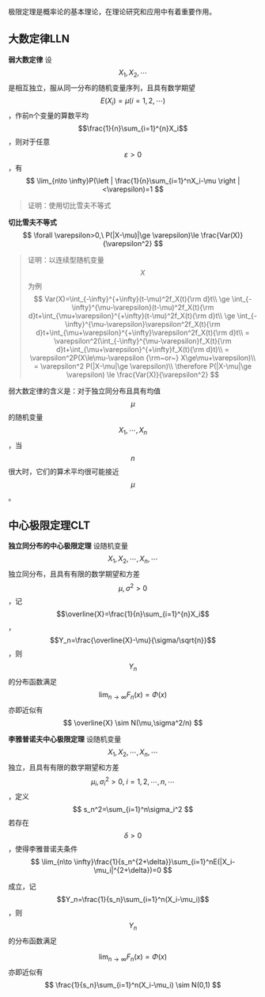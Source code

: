 极限定理是概率论的基本理论，在理论研究和应用中有着重要作用。



## 大数定律LLN

**弱大数定律** 设$$X_1,X_2,\cdots$$是相互独立，服从同一分布的随机变量序列，且具有数学期望$$E(X_i)=\mu(i=1,2,\cdots)$$，作前n个变量的算数平均$$\frac{1}{n}\sum_{i=1}^{n}X_i$$，则对于任意$$\varepsilon>0$$，有
$$
\lim_{n\to \infty}P(\left | \frac{1}{n}\sum_{i=1}^nX_i-\mu \right |<\varepsilon)=1
$$

> 证明：使用切比雪夫不等式

**切比雪夫不等式**
$$
\forall \varepsilon>0,\ P(|X-\mu)|\ge \varepsilon)\le \frac{Var(X)}{\varepsilon^2}
$$

> 证明：以连续型随机变量$$X$$为例
> $$
> Var(X)=\int_{-\infty}^{+\infty}(t-\mu)^2f_X(t){\rm d}t\\
> \ge \int_{-\infty}^{\mu-\varepsilon}(t-\mu)^2f_X(t){\rm d}t+\int_{\mu+\varepsilon}^{+\infty}(t-\mu)^2f_X(t){\rm d}t\\
> \ge \int_{-\infty}^{\mu-\varepsilon}\varepsilon^2f_X(t){\rm d}t+\int_{\mu+\varepsilon}^{+\infty}\varepsilon^2f_X(t){\rm d}t\\
> = \varepsilon^2(\int_{-\infty}^{\mu-\varepsilon}f_X(t){\rm d}t+\int_{\mu+\varepsilon}^{+\infty}f_X(t){\rm d}t)\\
> = \varepsilon^2P(X\le\mu-\varepsilon {\rm~or~} X\ge\mu+\varepsilon)\\
> = \varepsilon^2 P(|X-\mu|\ge \varepsilon)\\
> \therefore P(|X-\mu|\ge \varepsilon) \le \frac{Var(X)}{\varepsilon^2}
> $$

弱大数定律的含义是：对于独立同分布且具有均值$$\mu$$的随机变量$$X_1,\cdots,X_n$$，当$$n$$很大时，它们的算术平均很可能接近$$\mu$$。



## 中心极限定理CLT

**独立同分布的中心极限定理** 设随机变量$$X_1,X_2,\cdots,X_n,\cdots$$独立同分布，且具有有限的数学期望和方差$$\mu,\sigma^2>0$$，记$$\overline{X}=\frac{1}{n}\sum_{i=1}^{n}X_i$$，$$Y_n=\frac{\overline{X}-\mu}{\sigma/\sqrt{n}}$$，则$$Y_n$$的分布函数满足
$$
\lim_{n\to \infty}F_n(x)=\Phi(x)
$$
亦即近似有
$$
\overline{X} \sim N(\mu,\sigma^2/n)
$$

**李雅普诺夫中心极限定理** 设随机变量$$X_1,X_2,\cdots,X_n,\cdots$$独立，且具有有限的数学期望和方差$$\mu_i,\sigma_i^2>0,\ i=1,2,\cdots,n,\cdots$$，定义
$$
s_n^2=\sum_{i=1}^n\sigma_i^2
$$
若存在$$\delta>0$$，使得李雅普诺夫条件
$$
\lim_{n\to \infty}\frac{1}{s_n^{2+\delta}}\sum_{i=1}^nE(|X_i-\mu_i|^{2+\delta})=0
$$

成立，记$$Y_n=\frac{1}{s_n}\sum_{i=1}^n(X_i-\mu_i)$$，则$$Y_n$$的分布函数满足

$$
\lim_{n\to \infty}F_n(x)=\Phi(x)
$$
亦即近似有
$$
\frac{1}{s_n}\sum_{i=1}^n(X_i-\mu_i) \sim N(0,1)
$$





